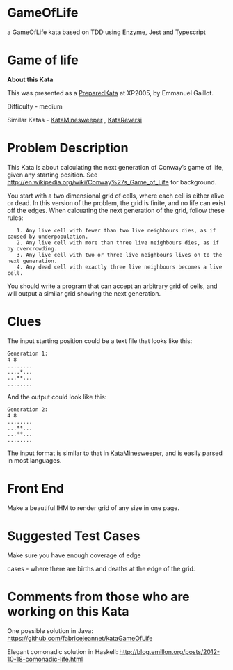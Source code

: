 # GameOfLife
a GameOfLife kata based on TDD using Enzyme, Jest and Typescript

<div>
      <h1>
        Game of life
      </h1>

      

<p><strong>About this Kata</strong></p>

<p>This was presented as a <a href="https://codingdojo.org/PreparedKata">PreparedKata</a> at XP2005, by Emmanuel Gaillot.</p>

<p>Difficulty - medium</p>

<p>Similar Katas - <a href="https://codingdojo.org/kata/Minesweeper">KataMinesweeper</a> ,
<a href="https://codingdojo.org/kata/Reversi">KataReversi</a></p>

<h1 id="problem-description">Problem Description</h1>

<p>This Kata is about calculating the next generation of Conway’s game of
life, given any starting position. See
<a href="http://en.wikipedia.org/wiki/Conway%27s_Game_of_Life">http://en.wikipedia.org/wiki/Conway%27s_Game_of_Life</a> for background.</p>

<p>You start with a two dimensional grid of cells, where each cell is
either alive or dead. In this version of the problem, the grid is
finite, and no life can exist off the edges. When calcuating the next
generation of the grid, follow these rules:</p>

<pre><code>   1. Any live cell with fewer than two live neighbours dies, as if caused by underpopulation.
   2. Any live cell with more than three live neighbours dies, as if by overcrowding.
   3. Any live cell with two or three live neighbours lives on to the next generation.
   4. Any dead cell with exactly three live neighbours becomes a live cell.
</code></pre>

<p>You should write a program that can accept an arbitrary grid of cells,
and will output a similar grid showing the next generation.</p>

<h1 id="clues">Clues</h1>

<p>The input starting position could be a text file that looks like this:</p>

<pre><code>Generation 1:
4 8
........
....*...
...**...
........
</code></pre>

<p>And the output could look like this:</p>

<pre><code>Generation 2:
4 8
........
...**...
...**...
........
</code></pre>

<p>The input format is similar to that in <a href="https://codingdojo.org/kata/Minesweeper">KataMinesweeper</a>, and is easily parsed in most languages.</p>

<h1 id="front-end">Front End</h1>

<p>Make a beautiful IHM to render grid of any size in one page.</p>

<h1 id="suggested-test-cases">Suggested Test Cases</h1>

<p>Make sure you have enough coverage of edge</p>

<p>cases - where there are births and deaths at the edge of the grid.</p>

<h1 id="comments-from-those-who-are-working-on-this-kata">Comments from those who are working on this Kata</h1>

<p>One possible solution in Java:
<a href="https://github.com/fabricejeannet/kataGameOfLife">https://github.com/fabricejeannet/kataGameOfLife</a></p>

<p>Elegant comonadic solution in Haskell:
<a href="http://blog.emillon.org/posts/2012-10-18-comonadic-life.html">http://blog.emillon.org/posts/2012-10-18-comonadic-life.html</a></p>
</div>